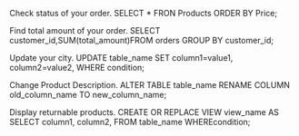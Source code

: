 Check status of your order.
SELECT * FRON Products
ORDER BY Price;

Find total amount of your order.
SELECT customer_id,SUM(total_amount)FROM orders GROUP BY customer_id;

Update your city.
UPDATE table_name
SET column1=value1, column2=value2,
WHERE condition;

Change Product Description.
ALTER TABLE table_name
RENAME COLUMN
old_column_name TO
new_column_name;

Display returnable products.
CREATE OR REPLACE VIEW view_name
AS
SELECT column1, column2,
FROM table_name
WHEREcondition;
